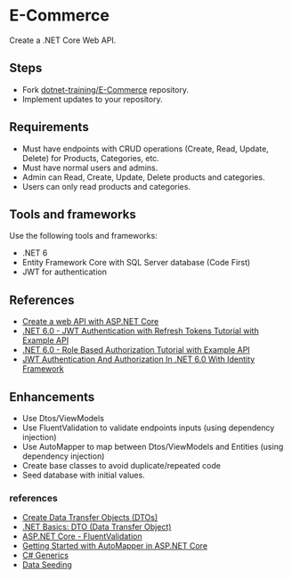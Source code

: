# E-Commerce

Create a .NET Core Web API.

## Steps
- Fork [dotnet-training/E-Commerce](https://github.com/dotnet-training/E-Commerce) repository.
- Implement updates to your repository. 

## Requirements
- Must have endpoints with CRUD operations (Create, Read, Update, Delete) for Products, Categories, etc.
- Must have normal users and admins.
- Admin can Read, Create, Update, Delete products and categories.
- Users can only read products and categories.


## Tools and frameworks
Use the following tools and frameworks:
- .NET 6
- Entity Framework Core with SQL Server database (Code First)
- JWT for authentication

## References
- [Create a web API with ASP.NET Core](https://docs.microsoft.com/en-us/aspnet/core/tutorials/first-web-api?view=aspnetcore-6.0&tabs=visual-studio)
- [.NET 6.0 - JWT Authentication with Refresh Tokens Tutorial with Example API](https://jasonwatmore.com/post/2022/01/24/net-6-jwt-authentication-with-refresh-tokens-tutorial-with-example-api)
- [.NET 6.0 - Role Based Authorization Tutorial with Example API](https://jasonwatmore.com/post/2022/02/18/net-6-role-based-authorization-tutorial-with-example-api)
- [
JWT Authentication And Authorization In .NET 6.0 With Identity Framework](https://www.c-sharpcorner.com/article/jwt-authentication-and-authorization-in-net-6-0-with-identity-framework/)


## Enhancements
- Use Dtos/ViewModels
- Use FluentValidation to validate endpoints inputs (using dependency injection)
- Use AutoMapper to map between Dtos/ViewModels and Entities (using dependency injection)
- Create base classes to avoid duplicate/repeated code
- Seed database with initial values.

### references
- [Create Data Transfer Objects (DTOs)](https://docs.microsoft.com/en-us/aspnet/web-api/overview/data/using-web-api-with-entity-framework/part-5)
- [.NET Basics: DTO (Data Transfer Object)](https://www.telerik.com/blogs/dotnet-basics-dto-data-transfer-object)
- [ASP.NET Core - FluentValidation](https://docs.fluentvalidation.net/en/latest/aspnet.html)
- [Getting Started with AutoMapper in ASP.NET Core](https://code-maze.com/automapper-net-core/)
- [C# Generics](https://www.tutorialsteacher.com/csharp/csharp-generics)
- [Data Seeding](https://docs.microsoft.com/en-us/ef/core/modeling/data-seeding)

